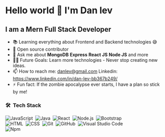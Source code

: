 
# Hello world 👋 I'm Dan lev

## I am a Mern Full Stack Developer

- 📚 Learning everything about Frontend and Backend technologies 😅
- 👯 Open source contributor
- 💬 Ask me about **MongoDB** **Express** **React JS** **Node JS** and more
- 💪🏼 Future Goals: Learn more technologies - Never stop creating new ideas.
- 📫 How to reach me: danlev@gmail.com Linkedin: https://www.linkedin.com/in/dan-lev-bb367b249/
- ⚡ Fun fact: If the zombie apocalypse ever starts, I have a plan so stick by me!


### 🛠 &nbsp;Tech Stack


![JavaScript](https://img.shields.io/badge/-JavaScript-05122A?style=flat&logo=javascript)&nbsp;
![Java](https://img.shields.io/badge/-Java-05122A?style=flat&logo=Java&logoColor=FFA518)&nbsp;
![React](https://img.shields.io/badge/-React-05122A?style=flat&logo=react)&nbsp;
![Node.js](https://img.shields.io/badge/-Node.js-05122A?style=flat&logo=node.js)&nbsp;
![Bootstrap](https://img.shields.io/badge/-Bootstrap-05122A?style=flat&logo=bootstrap&logoColor=563D7C)\
![HTML](https://img.shields.io/badge/-HTML-05122A?style=flat&logo=HTML5)&nbsp;
![CSS](https://img.shields.io/badge/-CSS-05122A?style=flat&logo=CSS3&logoColor=1572B6)&nbsp;
![Git](https://img.shields.io/badge/-Git-05122A?style=flat&logo=git)&nbsp;
![GitHub](https://img.shields.io/badge/-GitHub-05122A?style=flat&logo=github)&nbsp;
![Visual Studio Code](https://img.shields.io/badge/-Visual%20Studio%20Code-05122A?style=flat&logo=visual-studio-code&logoColor=007ACC)&nbsp;\
![Npm](https://img.shields.io/badge/-npm-CB3837?style=flat-square&logo=npm)



